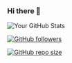 ### Hi there 👋

<!--
**abdelouahedakharaze/abdelouahedakharaze** is a ✨ _special_ ✨ repository because its `README.md` (this file) appears on your GitHub profile.

Here are some ideas to get you started:

- 🔭 I’m currently working on ...
- 🌱 I’m currently learning ...
- 👯 I’m looking to collaborate on ...
- 🤔 I’m looking for help with ...
- 💬 Ask me about ...
- 📫 How to reach me: ...
- 😄 Pronouns: ...
- ⚡ Fun fact: ...
-->

![Your GitHub Stats](https://github-readme-stats.vercel.app/api?username=abdelouahedakharaze&show_icons=true)


[![GitHub followers](https://img.shields.io/github/followers/abdelouahedakharaze?label=Follow&style=social)](https://github.com/abdelouahedakharaze)

[![GitHub repo size](https://img.shields.io/github/repo-size/abdelouahedakharaze/your-repo-name)](https://github.com/abdelouahedakharaze/your-repo-name)


